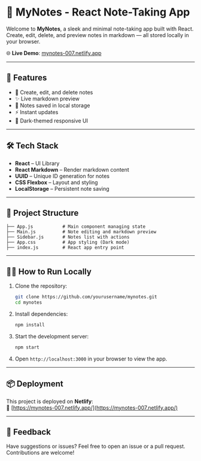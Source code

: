 # 📝 MyNotes - React Note-Taking App

Welcome to **MyNotes**, a sleek and minimal note-taking app built with React. Create, edit, delete, and preview notes in markdown — all stored locally in your browser.

🌐 **Live Demo**: [mynotes-007.netlify.app](https://mynotes-007.netlify.app/)

---

## 🚀 Features

- 📄 Create, edit, and delete notes
- ✨ Live markdown preview
- 💾 Notes saved in local storage
- ⚡ Instant updates
- 🎨 Dark-themed responsive UI

---

## 🛠 Tech Stack

- **React** – UI Library
- **React Markdown** – Render markdown content
- **UUID** – Unique ID generation for notes
- **CSS Flexbox** – Layout and styling
- **LocalStorage** – Persistent note saving

---

## 📂 Project Structure

```
├── App.js           # Main component managing state
├── Main.js          # Note editing and markdown preview
├── Sidebar.js       # Notes list with actions
├── App.css          # App styling (Dark mode)
├── index.js         # React app entry point
```

---

## 🧑‍💻 How to Run Locally

1. Clone the repository:
   ```bash
   git clone https://github.com/yourusername/mynotes.git
   cd mynotes
   ```

2. Install dependencies:
   ```bash
   npm install
   ```

3. Start the development server:
   ```bash
   npm start
   ```

4. Open `http://localhost:3000` in your browser to view the app.

---

## 📦 Deployment

This project is deployed on **Netlify**:  
🔗 [https://mynotes-007.netlify.app/](https://mynotes-007.netlify.app/)

---

## 💬 Feedback

Have suggestions or issues? Feel free to open an issue or a pull request. Contributions are welcome!
